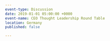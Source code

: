 ```yaml
---
event-type: Discussion
date: 2019-01-01 05:00:00 +0000
event-name: CEO Thought Leadership Round Table
location: Germany
published: false

---
```

